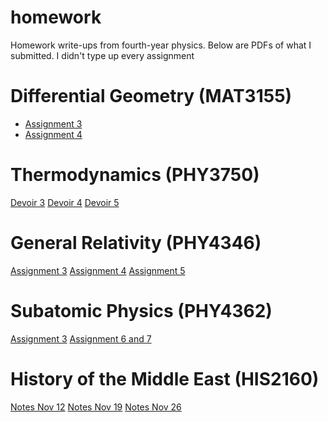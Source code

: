 homework
========

Homework write-ups from fourth-year physics. Below are PDFs of what I submitted. I didn't type up every assignment

Differential Geometry (MAT3155)
=====================
* [Assignment 3](https://github.com/mef51/homework/blob/master/MAT3155/assignment3.pdf?raw=true)
* [Assignment 4](https://github.com/mef51/homework/blob/master/MAT3155/assignment4.pdf?raw=true)

Thermodynamics (PHY3750)
==============
[Devoir 3](https://github.com/mef51/homework/blob/master/PHY3750/devoir3.pdf?raw=true)
[Devoir 4](https://github.com/mef51/homework/blob/master/PHY3750/devoir4.pdf?raw=true)
[Devoir 5](https://github.com/mef51/homework/blob/master/PHY3750/devoir5.pdf?raw=true)

General Relativity (PHY4346)
================
[Assignment 3](https://github.com/mef51/homework/blob/master/PHY4346/assignment3.pdf?raw=true)
[Assignment 4](https://github.com/mef51/homework/blob/master/PHY4346/assignment4.pdf?raw=true)
[Assignment 5](https://github.com/mef51/homework/blob/master/PHY4346/assignment5.pdf?raw=true)

Subatomic Physics (PHY4362)
================
[Assignment 3](https://github.com/mef51/homework/blob/master/PHY4362/assignment3.pdf?raw=true)
[Assignment 6 and 7](https://github.com/mef51/homework/blob/master/PHY4362/assignment6and7.pdf?raw=true)

History of the Middle East (HIS2160)
==================
[Notes Nov 12](https://github.com/mef51/homework/blob/master/HIS2160/notes/notesNov12.pdf?raw=true)
[Notes Nov 19](https://github.com/mef51/homework/blob/master/HIS2160/notes/notesNov19.pdf?raw=true)
[Notes Nov 26](https://github.com/mef51/homework/blob/master/HIS2160/notes/notesNov26.pdf?raw=true)
